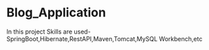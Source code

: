 # Blog_Application
In this project Skills are used-
SpringBoot,Hibernate,RestAPI,Maven,Tomcat,MySQL Workbench,etc

